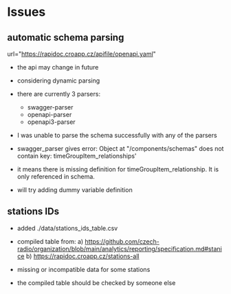 # Issues
## automatic schema parsing
url="https://rapidoc.croapp.cz/apifile/openapi.yaml"
- the api may change in future
- considering dynamic parsing
- there are currently 3 parsers:
	- swagger-parser
	- openapi-parser
	- openapi3-parser

- I was unable to parse the schema successfully with any of the parsers

- swagger_parser gives error:
Object at "/components/schemas" does not contain key: timeGroupItem_relationships'
- it means there is missing definition for timeGroupItem_relationship. It is only referenced in schema.
- will try adding dummy variable definition

## stations IDs
- added ./data/stations_ids_table.csv
- compiled table from:
a) https://github.com/czech-radio/organization/blob/main/analytics/reporting/specification.md#stanice
b) https://rapidoc.croapp.cz/stations-all

- missing or incompatible data for some stations
- the compiled table should be checked by someone else


